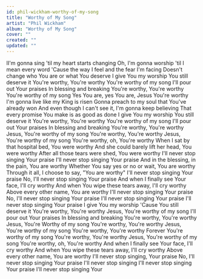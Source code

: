 ```yaml
---
id: phil-wickham-worthy-of-my-song
title: "Worthy of My Song"
artist: "Phil Wickham"
album: "Worthy of My Song"
cover: ""
created: ""
updated: ""
---
```


II'm gonna sing 'til my heart starts changing
Oh, I'm gonna worship 'til I mean every word
'Cause the way I feel and the fear I'm facing
Doesn't change who You are or what You deserve
I give You my worship
You still deserve it
You're worthy, You're worthy
You're worthy of my song
I'll pour out Your praises
In blessing and breaking
You're worthy, You're worthy
You're worthy of my song
Yes You are, yes You are, Jesus
You're worthy
I'm gonna live like my King is risen
Gonna preach to my soul that You've already won
And even though I can't see it, I'm gonna keep believing
That every promise You make is as good as done
I give You my worship
You still deserve it
You're worthy, You're worthy
You're worthy of my song
I'll pour out Your praises
In blessing and breaking
You're worthy, You're worthy
Jesus, You're worthy of my song
You're worthy, You're worthy
Jesus, You're worthy of my song
You're worthy, oh, You're worthy
When I sat by that hospital bed, You were worthy
And she could barely lift her head, You were worthy
After all those tears were shed, You were worthy
I'll never stop singing Your praise
I'll never stop singing Your praise
And in the blessing, in the pain, You are worthy
Whether You say yes or no or wait, You are worthy
Through it all, I choose to say, "You are worthy"
I'll never stop singing Your praise
No, I'll never stop singing Your praise
And when I finally see Your face, I'll cry worthy
And when You wipe these tears away, I'll cry worthy
Above every other name, You are worthy
I'll never stop singing Your praise
No, I'll never stop singing Your praise
I'll never stop singing Your praise
I'll never stop singing Your praise
I give You my worship
'Cause You still deserve it
You're worthy, You're worthy
Jesus, You're worthy of my song
I'll pour out Your praises
In blessing and breaking
You're worthy, You're worthy
Jesus, You're Worthy of my song
You're worthy, You're worthy
Jesus, You're worthy of my song
You're worthy, You're worthy
Forever You're worthy of my song
You're worthy, You're worthy
Jesus, You're worthy of my song
You're worthy, oh, You're worthy
And when I finally see Your face, I'll cry worthy
And when You wipe these tears away, I'll cry worthy
Above every other name, You are worthy
I'll never stop singing, Your praise
No, I'll never stop singing Your praise
I'll never stop singing
I'll never stop singing Your praise
I'll never stop singing Your
